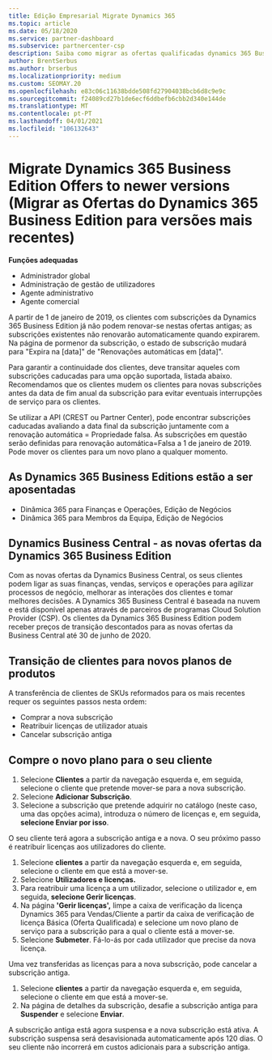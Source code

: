 ```yaml
---
title: Edição Empresarial Migrate Dynamics 365
ms.topic: article
ms.date: 05/18/2020
ms.service: partner-dashboard
ms.subservice: partnercenter-csp
description: Saiba como migrar as ofertas qualificadas dynamics 365 Business Edition para versões mais recentes antes de expirarem.
author: BrentSerbus
ms.author: brserbus
ms.localizationpriority: medium
ms.custom: SEOMAY.20
ms.openlocfilehash: e83c06c11638bdde508fd27904038bcb6d8c9e9c
ms.sourcegitcommit: f24089cd27b1de6ecf6ddbefb6cbb2d340e144de
ms.translationtype: MT
ms.contentlocale: pt-PT
ms.lasthandoff: 04/01/2021
ms.locfileid: "106132643"
---
```

# <a name="migrate-dynamics-365-business-edition-offers-to-newer-versions"></a>Migrate Dynamics 365 Business Edition Offers to newer versions (Migrar as Ofertas do Dynamics 365 Business Edition para versões mais recentes)

**Funções adequadas**

- Administrador global
- Administração de gestão de utilizadores
- Agente administrativo
- Agente comercial

A partir de 1 de janeiro de 2019, os clientes com subscrições da Dynamics 365 Business Edition já não podem renovar-se nestas ofertas antigas; as subscrições existentes não renovarão automaticamente quando expirarem. Na página de pormenor da subscrição, o estado de subscrição mudará para "Expira na [data]" de "Renovações automáticas em [data]".

Para garantir a continuidade dos clientes, deve transitar aqueles com subscrições caducadas para uma opção suportada, listada abaixo. Recomendamos que os clientes mudem os clientes para novas subscrições antes da data de fim anual da subscrição para evitar eventuais interrupções de serviço para os clientes.

Se utilizar a API (CREST ou Partner Center), pode encontrar subscrições caducadas avaliando a data final da subscrição juntamente com a renovação automática = Propriedade falsa. As subscrições em questão serão definidas para renovação automática=Falsa a 1 de janeiro de 2019. Pode mover os clientes para um novo plano a qualquer momento. 

## <a name="the-dynamics-365-business-editions-being-retired"></a>As Dynamics 365 Business Editions estão a ser aposentadas

- Dinâmica 365 para Finanças e Operações, Edição de Negócios
- Dinâmica 365 para Membros da Equipa, Edição de Negócios

## <a name="dynamics-business-central---the-dynamics-365-business-edition-new-offers"></a>Dynamics Business Central - as novas ofertas da Dynamics 365 Business Edition

Com as novas ofertas da Dynamics Business Central, os seus clientes podem ligar as suas finanças, vendas, serviços e operações para agilizar processos de negócio, melhorar as interações dos clientes e tomar melhores decisões. A Dynamics 365 Business Central é baseada na nuvem e está disponível apenas através de parceiros de programas Cloud Solution Provider (CSP).
Os clientes da Dynamics 365 Business Edition podem receber preços de transição descontados para as novas ofertas da Business Central até 30 de junho de 2020.

## <a name="transition-customers-to-new-product-plans"></a>Transição de clientes para novos planos de produtos

 A transferência de clientes de SKUs reformados para os mais recentes requer os seguintes passos nesta ordem:

- Comprar a nova subscrição
- Reatribuir licenças de utilizador atuais
- Cancelar subscrição antiga

## <a name="purchase-the-new-plan-for-your-customer"></a>Compre o novo plano para o seu cliente

1. Selecione **Clientes** a partir da navegação esquerda e, em seguida, selecione o cliente que pretende mover-se para a nova subscrição.
2. Selecione **Adicionar Subscrição**.
3. Selecione a subscrição que pretende adquirir no catálogo (neste caso, uma das opções acima), introduza o número de licenças e, em seguida, **selecione Enviar por isso**. 

O seu cliente terá agora a subscrição antiga e a nova. O seu próximo passo é reatribuir licenças aos utilizadores do cliente.

1. Selecione **clientes** a partir da navegação esquerda e, em seguida, selecione o cliente em que está a mover-se.
2. Selecione **Utilizadores e licenças.**
3. Para reatribuir uma licença a um utilizador, selecione o utilizador e, em seguida, **selecione Gerir licenças**. 
4. Na página **'Gerir licenças',** limpe a caixa de verificação da licença Dynamics 365 para Vendas/Cliente a partir da caixa de verificação de licença Básica (Oferta Qualificada) e selecione um novo plano de serviço para a subscrição para a qual o cliente está a mover-se. 
5. Selecione **Submeter**. Fá-lo-ás por cada utilizador que precise da nova licença. 

Uma vez transferidas as licenças para a nova subscrição, pode cancelar a subscrição antiga. 

1. Selecione **clientes** a partir da navegação esquerda e, em seguida, selecione o cliente em que está a mover-se.
2. Na página de detalhes da subscrição, desafie a subscrição antiga para **Suspender** e selecione **Enviar**.

A subscrição antiga está agora suspensa e a nova subscrição está ativa. A subscrição suspensa será desavisionada automaticamente após 120 dias. O seu cliente não incorrerá em custos adicionais para a subscrição antiga.
